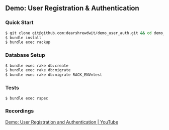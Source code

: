 ## Demo: User Registration & Authentication

### Quick Start

```sh
$ git clone git@github.com:dearshrewdwit/demo_user_auth.git && cd demo_user_auth
$ bundle install
$ bundle exec rackup
```

### Database Setup

```sh
$ bundle exec rake db:create
$ bundle exec rake db:migrate
$ bundle exec rake db:migrate RACK_ENV=test
```

### Tests

```sh
$ bundle exec rspec
```

### Recordings

[Demo: User Registration and Authentication | YouTube](https://youtu.be/CS1jxw51ENE)
